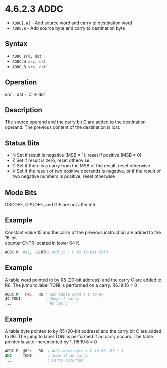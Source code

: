 # 4.6.2.3 ADDC

- `ADDC[.W]` - Add source word and carry to destination word
- `ADDC.B` - Add source byte and carry to destination byte

## Syntax

- `ADDC src, dst`
- `ADDC.W src, dst`
- `ADDC.B src, dst`

## Operation

src + dst + C → dst

## Description

The source operand and the carry bit C are added to the destination operand. The previous content of the destination is lost.

## Status Bits

- N Set if result is negative (MSB = 1), reset if positive (MSB = 0)
- Z Set if result is zero, reset otherwise
- C Set if there is a carry from the MSB of the result, reset otherwise
- V Set if the result of two positive operands is negative, or if the result of two negative numbers is positive, reset otherwise

## Mode Bits

OSCOFF, CPUOFF, and GIE are not affected.

## Example

Constant value 15 and the carry of the previous instruction are added to the 16-bit  
counter CNTR located in lower 64 K.

```asm
ADDC.W  #15,  &CNTR; Add 15 + C to 16-bit CNTR
```

## Example

A table word pointed to by R5 (20-bit address) and the carry C are added to R6. The jump to label TONI is performed on a carry. R6.19:16 = 0

```asm
ADDC.W   @R5,  R6 ; Add table word + C to R6
JC TONI           ; Jump if carry
...               ; No carry
```

## Example

A table byte pointed to by R5 (20-bit address) and the carry bit C are added to R6. The jump to label TONI is performed if no carry occurs. The table pointer is auto-incremented by 1. R6.19:8 = 0

```asm
ADDC.B  @R5+,  R6  ; Add table byte + C to R6. R5 + 1
JNC     TONI       ; Jump if no carry
...                ; Carry occurred
```
